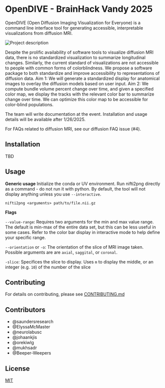 # OpenDIVE - BrainHack Vandy 2025
OpenDIVE (Open Diffusion Imaging Visualization for Everyone) is a command line interface tool for generating accessible, interpretable visualizations from diffusion MRI.

![Project description](https://github.com/MASILab/open_dive/blob/main/info_img.jpg)

Despite the prolific availability of software tools to visualize diffusion MRI data, there is no standardized visualization to summarize longitudinal changes. Similarly, the current standard of visualizations are not accessible to people with common forms of colorblindness. We propose a software package to both standardize and improve accessibility to representations of diffusion data. Aim 1: We will generate a standardized display for anatomical images to overlay the diffusion models based on user input. Aim 2: We compute bundle volume percent change over time, and given a specified color map, we display the tracks with the relevant color bar to summarize change over time. We can optimize this color map to be accessible for color-blind populations. 

The team will write documentation at the event. Installation and usage details will be available after 1/26/2025.

For FAQs related to diffusion MRI, see our diffusion FAQ issue (#4).

## Installation

TBD

## Usage

**Generic usage**
Initialize the conda or UV environment.
Run nifti2png directly as a command - do not run it with python.
By default, the tool will not display anything unless you use `--interactive`.

```
nifti2png <arguments> path/to/file.nii.gz
```

**Flags**

``--value-range``: Requires two arguments for the min and max value range. The default is min-max of the entire data set, but this can be less useful in some cases. Refer to the color bar display in interactive mode to help define your specific range.

``--orientation`` or `-o`: The orientation of the slice of MRI image taken. Possible arguments are are `axial`, `saggital`, or `coronal`. 

``-slice``: Specifices the slice to display. Uses `m` to display the middle, or an integer (e.g. `10`) of the number of the slice


## Contributing

For details on contributing, please see [CONTRIBUTING.md](CONTRIBUTING.md)

## Contributors
- @saundersresearch
- @ElyssaMcMaster
- @neurolabusc
- @johaankjis
- @orekiwlg
- @mukhsadr
- @Beeper-Weepers

## License

[MIT](https://choosealicense.com/licenses/mit/)
